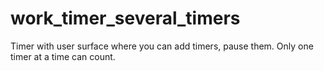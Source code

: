 # work_timer_several_timers
Timer with user surface where you can add timers, pause them. Only one timer at a time can count.

